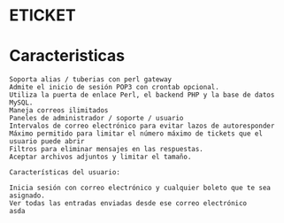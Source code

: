 # ETICKET

# Caracteristicas


    Soporta alias / tuberias con perl gateway
    Admite el inicio de sesión POP3 con crontab opcional.
    Utiliza la puerta de enlace Perl, el backend PHP y la base de datos MySQL.
    Maneja correos ilimitados
    Paneles de administrador / soporte / usuario
    Intervalos de correo electrónico para evitar lazos de autoresponder
    Máximo permitido para limitar el número máximo de tickets que el usuario puede abrir
    Filtros para eliminar mensajes en las respuestas.
    Aceptar archivos adjuntos y limitar el tamaño.

    Características del usuario:

    Inicia sesión con correo electrónico y cualquier boleto que te sea asignado.
    Ver todas las entradas enviadas desde ese correo electrónico
    asda